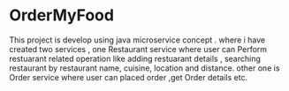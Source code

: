 # OrderMyFood
This project is develop using java microservice concept . where  i have created two services , one Restaurant service where user can Perform restuarant related operation 
like adding restuarant details , searching restaurant by restaurant name, cuisine, location and distance.
other one is Order service where user can placed order ,get Order details etc.
